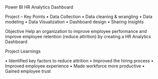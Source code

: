 Power BI HR Analytics Dashboard

Project – Key Points • Data Collection • Data cleaning & wrangling • Data modeling • Data Visualization • Dashboard design • Sharing Insights

Objective Help an organization to improve employee performance and improve employee retention (reduce attrition) by creating a HR Analytics Dashboard

Project Learnings

• Identified key factors to reduce attrition • Improved the hiring process • Improved employee experience • Made workforce more productive • Gained employee trust
